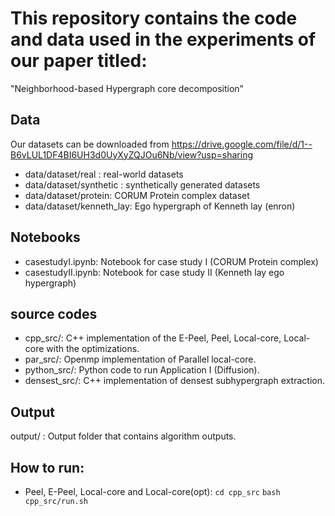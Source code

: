 # This repository contains the code and data used in the experiments of our paper titled:
"Neighborhood-based Hypergraph core decomposition"
## Data
Our datasets can be downloaded from https://drive.google.com/file/d/1--B6vLUL1DF4BI6UH3d0UyXyZQJOu6Nb/view?usp=sharing 
- data/dataset/real : real-world datasets
- data/dataset/synthetic : synthetically generated datasets
- data/dataset/protein: CORUM Protein complex dataset
- data/dataset/kenneth_lay: Ego hypergraph of Kenneth lay (enron)

## Notebooks
- casestudyI.ipynb: Notebook for case study I (CORUM Protein complex)
- casestudyII.ipynb: Notebook for case study II (Kenneth lay ego hypergraph)

## source codes
- cpp_src/: C++ implementation of the E-Peel, Peel, Local-core, Local-core with the optimizations.
- par_src/: Openmp implementation of Parallel local-core.
- python_src/: Python code to run Application I (Diffusion).
- densest_src/: C++ implementation of densest subhypergraph extraction.

## Output
output/ : Output folder that contains algorithm outputs.

## How to run:
- Peel, E-Peel, Local-core and Local-core(opt): `cd cpp_src` `bash cpp_src/run.sh`
